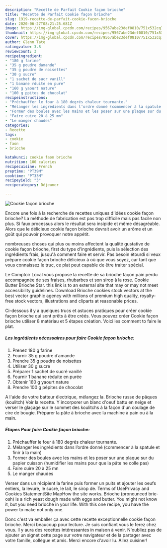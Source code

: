 ```yaml
---
description: "Recette de Parfait Cookie façon brioche"
title: "Recette de Parfait Cookie façon brioche"
slug: 1919-recette-de-parfait-cookie-facon-brioche
date: 2020-06-27T08:21:25.681Z
image: https://img-global.cpcdn.com/recipes/9567abe23def0810/751x532cq70/cookie-facon-brioche-photo-principale-de-la-recette.jpg
thumbnail: https://img-global.cpcdn.com/recipes/9567abe23def0810/751x532cq70/cookie-facon-brioche-photo-principale-de-la-recette.jpg
cover: https://img-global.cpcdn.com/recipes/9567abe23def0810/751x532cq70/cookie-facon-brioche-photo-principale-de-la-recette.jpg
author: Glenn Tate
ratingvalue: 3.8
reviewcount: 3
recipeingredient:
- "180 g farine"
- "35 g poudre damande"
- "35 g poudre de noisettes"
- "30 g sucre"
- "1 sachet de sucr vanill"
- "1 banane rduite en pure"
- "160 g yaourt nature"
- "100 g ppites de chocolat"
recipeinstructions:
- "Préchauffer le four à 180 degrés chaleur tournante."
- "Mélanger les ingrédients dans l’ordre donné (commencer à la spatule et finir à la main)"
- "Former des boules avec les mains et les poser sur une plaque sur du papier cuisson (humidifier les mains pour que la pâte ne colle pas)"
- "Faire cuire 20 à 25 mn"
- "Le manger chaudes"
categories:
- Recette
tags:
- cookie
- faon
- brioche

katakunci: cookie faon brioche 
nutrition: 100 calories
recipecuisine: French
preptime: "PT39M"
cooktime: "PT33M"
recipeyield: "3"
recipecategory: Déjeuner

---
```



![Cookie façon brioche](https://img-global.cpcdn.com/recipes/9567abe23def0810/751x532cq70/cookie-facon-brioche-photo-principale-de-la-recette.jpg)

Encore une fois à la recherche de recettes uniques d'idées cookie façon brioche? La méthode de fabrication est pas trop difficile mais pas facile non plus. Si faux processus alors le résultat sera insipide et même désagréable. Alors que le délicieux cookie façon brioche devrait avoir un arôme et un goût qui pouvoir provoquer notre appétit.

nombreuses choses qui plus ou moins affectent la qualité gustative de cookie façon brioche, first du type d'ingrédients, puis la sélection des ingrédients frais, jusqu'à comment faire et servir. Pas besoin étourdi si veux prépare cookie façon brioche délicieux à où que vous soyez, car tant que vous connaissez le truc, ce plat peut capable de être traiter spécial.

Le Comptoir Local vous propose la recette de sa brioche façon pain perdu accompagnée de ses fraises, rhubarbes et son sirop à la rose. Cookie Butter Brioche Star. this link is to an external site that may or may not meet accessibility guidelines. Download Brioche cookies stock vectors at the best vector graphic agency with millions of premium high quality, royalty-free stock vectors, illustrations and cliparts at reasonable prices.


Ci-dessous il y a quelques trucs et astuces pratiques pour créer cookie façon brioche qui sont prêts à être créés. Vous pouvez créer Cookie façon brioche utiliser 8 matériau et 5 étapes création. Voici les comment to faire le plat.

<!--inarticleads1-->

##### Les ingrédients nécessaires pour faire Cookie façon brioche:

1. Prenez 180 g farine
1. Fournir 35 g poudre d’amande
1. Prendre 35 g poudre de noisettes
1. Utiliser 30 g sucre
1. Préparer 1 sachet de sucré vanillé
1. Fournir 1 banane réduite en purée
1. Obtenir 160 g yaourt nature
1. Prendre 100 g pépites de chocolat


A l&#39;aide de votre batteur électrique, mélangez la. Brioche russe de pâques (koulitch) Voir la recette. Y incorporer un blanc d&#39;oeuf battu en neige et verser le glaçage sur le sommet des koulitchs à la façon d&#39;un coulage de cire de bougie. Préparer la pâte à brioche avec la machine à pain ou à la main. 

<!--inarticleads2-->

##### Étapes Pour faire Cookie façon brioche:

1. Préchauffer le four à 180 degrés chaleur tournante.
1. Mélanger les ingrédients dans l’ordre donné (commencer à la spatule et finir à la main)
1. Former des boules avec les mains et les poser sur une plaque sur du papier cuisson (humidifier les mains pour que la pâte ne colle pas)
1. Faire cuire 20 à 25 mn
1. Le manger chaudes


Verser dans un récipient la farine puis former un puits et ajouter les oeufs entiers, la levure, le sucre, le lait, le sirop de. Terms of UsePrivacy and Cookies StatementSite MapHow the site works. Brioche (pronounced brie-osh) is a rich yeast dough made with eggs and butter. You might not know it, but you need brioche in your life. With this one recipe, you have the power to make not only one. 


Donc c'est va emballer ça avec cette recette exceptionnelle cookie façon brioche. Merci beaucoup pour lecture. Je suis confiant vous le ferez chez vous. Il y aura des recettes  intéressantes in maison à venir. N'oubliez pas de ajouter un signet cette page sur votre navigateur et de la partager avec votre famille, collègue et amis. Merci encore d'avoir lu. Allez cuisiner!
